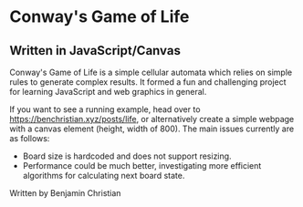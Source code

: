 # Conway's Game of Life
## Written in JavaScript/Canvas

Conway's Game of Life is a simple cellular automata which relies on simple rules to generate complex results.
It formed a fun and challenging project for learning JavaScript and web graphics in general.

If you want to see a running example, head over to https://benchristian.xyz/posts/life, or alternatively create a simple webpage with a canvas element (height, width of 800).
The main issues currently are as follows:
- Board size is hardcoded and does not support resizing.
- Performance could be much better, investigating more efficient algorithms for calculating next board state.

Written by Benjamin Christian
